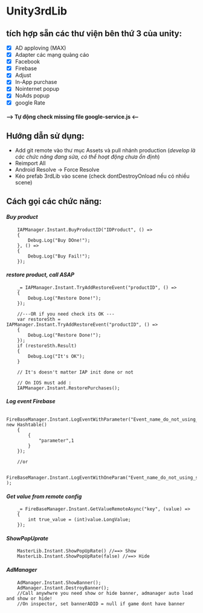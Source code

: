 # Unity3rdLib
## tích hợp sẵn các thư viện bên thứ 3 của unity:
- [x] AD apploving (MAX)
- [x] Adapter các mạng quảng cáo
- [x] Facebook
- [x] Firebase
- [x] Adjust
- [x] In-App purchase
- [x] Nointernet popup
- [x] NoAds popup
- [x] google Rate

#### --> Tự động check missing file google-service.js <--

## Hướng dẫn sử dụng:
- Add git remote vào thư mục Assets và pull nhánh production (_develop là các chức năng đang sửa, có thể hoạt động chưa ổn định_)
- Reimport All
- Android Resolve -> Force Resolve
- Kéo prefab 3rdLib vào scene (check dontDestroyOnload nếu có nhiều scene)

## Cách gọi các chức năng:
#### ***Buy product***
        IAPManager.Instant.BuyProductID("IDProduct", () =>
        {
            Debug.Log("Buy DOne!");
        }, () =>
        {
            Debug.Log("Buy Fail!");
        });

#### ***restore product, call ASAP*** 
        _= IAPManager.Instant.TryAddRestoreEvent("productID", () =>
        {
            Debug.Log("Restore Done!");
        });

        //---OR if you need check its OK ---
        var restoreSth = IAPManager.Instant.TryAddRestoreEvent("productID", () =>
        {
            Debug.Log("Restore Done!");
        });
        if (restoreSth.Result)
        {
            Debug.Log("It's OK");
        }

        // It's doesn't matter IAP init done or not

        // On IOS must add : 
        IAPManager.Instant.RestorePurchases();


#### ***Log event Firebase***
        FireBaseManager.Instant.LogEventWithParameter("Event_name_do_not_using_space", new Hashtable()
        {
            {
                "parameter",1
            }
        });

        //or

        FireBaseManager.Instant.LogEventWithOneParam("Event_name_do_not_using_space" );

#### ***Get value from remote config***
        _= FireBaseManager.Instant.GetValueRemoteAsync("key", (value) =>
        {
            int true_value = (int)value.LongValue;
        });



#### ***ShowPopUprate***
        MasterLib.Instant.ShowPopUpRate() //==> Show
        MasterLib.Instant.ShowPopUpRate(false) //==> Hide

#### ***AdManager***
        AdManager.Instant.ShowBanner();
        AdManager.Instant.DestroyBanner();
        //Call anywhwre you need show or hide banner, admanager auto load and show or hide!
        //On inspector, set bannerADID = null if game dont have banner